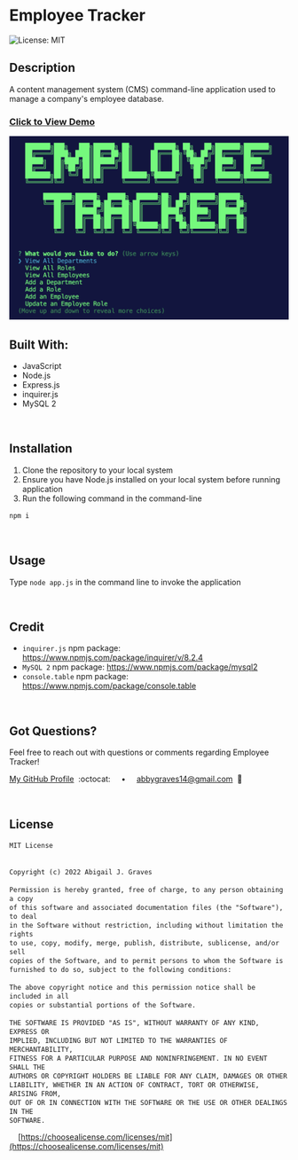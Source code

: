 # Employee Tracker

![License: MIT](https://img.shields.io/badge/License-MIT-1102A7.svg)

## **Description**
A content management system (CMS) command-line application used to manage a company's employee database.

### [Click to View Demo]()

<img src="./assets/employee-tracker-img.png" width="750px"/>

<br/>

## **Built With:**
  + JavaScript
  + Node.js
  + Express.js
  + inquirer.js
  + MySQL 2

<br/>

## **Installation** 
1. Clone the repository to your local system
2. Ensure you have Node.js installed on your local system before running application
3. Run the following command in the command-line
```md
npm i
```
<br/>

## **Usage**
Type `node app.js` in the command line to invoke the application

<br/>

## **Credit**
  + `inquirer.js` npm package: https://www.npmjs.com/package/inquirer/v/8.2.4
  + `MySQL 2` npm package: https://www.npmjs.com/package/mysql2
  + `console.table` npm package: https://www.npmjs.com/package/console.table

<br/>

## **Got Questions?**
  Feel free to reach out with questions or comments regarding Employee Tracker!
  
  [My GitHub Profile](https://github.com/abbygraves)&nbsp; :octocat: &nbsp;&nbsp;&nbsp; • &nbsp;&nbsp;&nbsp; abbygraves14@gmail.com&nbsp; :incoming_envelope:

<br/>

## **License**
```
MIT License


Copyright (c) 2022 Abigail J. Graves

Permission is hereby granted, free of charge, to any person obtaining a copy
of this software and associated documentation files (the "Software"), to deal
in the Software without restriction, including without limitation the rights
to use, copy, modify, merge, publish, distribute, sublicense, and/or sell
copies of the Software, and to permit persons to whom the Software is
furnished to do so, subject to the following conditions:

The above copyright notice and this permission notice shall be included in all
copies or substantial portions of the Software.

THE SOFTWARE IS PROVIDED "AS IS", WITHOUT WARRANTY OF ANY KIND, EXPRESS OR
IMPLIED, INCLUDING BUT NOT LIMITED TO THE WARRANTIES OF MERCHANTABILITY,
FITNESS FOR A PARTICULAR PURPOSE AND NONINFRINGEMENT. IN NO EVENT SHALL THE
AUTHORS OR COPYRIGHT HOLDERS BE LIABLE FOR ANY CLAIM, DAMAGES OR OTHER
LIABILITY, WHETHER IN AN ACTION OF CONTRACT, TORT OR OTHERWISE, ARISING FROM,
OUT OF OR IN CONNECTION WITH THE SOFTWARE OR THE USE OR OTHER DEALINGS IN THE
SOFTWARE.
```

&nbsp;&nbsp;&nbsp; [https://choosealicense.com/licenses/mit](https://choosealicense.com/licenses/mit)
